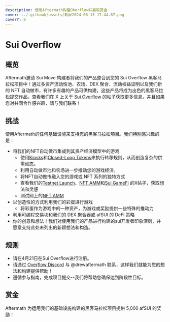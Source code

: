 ```yaml
---
description: 使用Aftermath构建Oberflow并赢取赏金
cover: ../.gitbook/assets/截屏2024-06-13 17.44.07.png
coverY: 0
---
```


# Sui Overflow

## 概览

Aftermath邀请 Sui Move 构建者将我们的产品整合到您的 Sui Overflow 黑客马拉松项目中！通过多资产流动性池、农场、DEX 聚合、流动权益证明以及我们新的 NFT 自动做市，有许多有趣的产品可供构建，这些产品将成为出色的黑客马拉松提交作品。查看我们在 X 上关于 [Sui Overflow](https://x.com/AftermathFi/status/1772671534097670164?s=20) 的帖子获取更多信息，并且如果您对共同合作感兴趣，请与我们联系！

## 挑战

使用Aftermath的任何基础设施来支持您的黑客马拉松项目。我们特别感兴趣的是：

* 将我们的NFT自动做市集成到其资产经济模型中的游戏
  * 使用[Kiosks](https://docs.sui.io/standards/kiosk)和[Closed-Loop Tokens](https://docs.sui.io/standards/closed-loop-token)来执行转移规则，从而创造复杂的供需动态。
  * 利用自动做市池和农场进一步推动您的游戏经济。
  * 将NFT自动做市融入您的游戏或 NFT 系列的独特方式
  * 查看我们的[Testnet Launch](https://x.com/AftermathFi/status/1780019936531763555)、[NFT AMM](https://x.com/AftermathFi/status/1767568351235379258?s=20)和[Sui GameFi](https://x.com/AftermathFi/status/1765800068114755752) 的X帖子，获取想法和灵感
  * 测试网上的[NFT AMM](https://the-testnet.aftermath.finance/nft-amm/0x90fa23cec3f4ed92c2ea04282eab9fb6c11775a161538c20b844df71760b951b)
* 以创造性的方式利用我们的彩蛋进行游戏
  * 将彩蛋作为游戏中的一种资产，为游戏或奖励提供一些特殊的推动力
* 利用可编程交易块和我们的 DEX 聚合器或 afSUI 的 DeFi 策略
* 你的创意和想法！我们对使用我们的产品进行构建的sui开发者印象深刻，并愿意支持此处未列出的新颖想法和构造。

## 规则

* 请在4月21日在Sui Overflow进行注册。
* 请通过 [Overflow Discord](https://discord.com/invite/bfbj8UvbUH) 与 @drewaftermath 联系，这样我们就能为您的想法和构建提供帮助！
* 遵循参与指南，完成项目提交--我们将帮助您确保达到阶段性目标。

## 赏金

Aftermath 为运用我们的基础设施构建的黑客马拉松项目提供 5,000 afSUI 的奖励！



